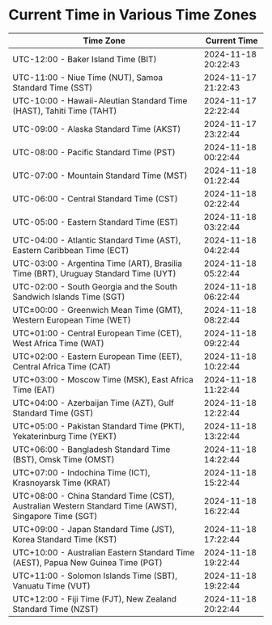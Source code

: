 # Current Time in Various Time Zones

| Time Zone | Current Time |
|-----------|--------------|
| UTC-12:00 - Baker Island Time (BIT) | 2024-11-18 20:22:43 |
| UTC-11:00 - Niue Time (NUT), Samoa Standard Time (SST) | 2024-11-17 21:22:43 |
| UTC-10:00 - Hawaii-Aleutian Standard Time (HAST), Tahiti Time (TAHT) | 2024-11-17 22:22:44 |
| UTC-09:00 - Alaska Standard Time (AKST) | 2024-11-17 23:22:44 |
| UTC-08:00 - Pacific Standard Time (PST) | 2024-11-18 00:22:44 |
| UTC-07:00 - Mountain Standard Time (MST) | 2024-11-18 01:22:44 |
| UTC-06:00 - Central Standard Time (CST) | 2024-11-18 02:22:44 |
| UTC-05:00 - Eastern Standard Time (EST) | 2024-11-18 03:22:44 |
| UTC-04:00 - Atlantic Standard Time (AST), Eastern Caribbean Time (ECT) | 2024-11-18 04:22:44 |
| UTC-03:00 - Argentina Time (ART), Brasília Time (BRT), Uruguay Standard Time (UYT) | 2024-11-18 05:22:44 |
| UTC-02:00 - South Georgia and the South Sandwich Islands Time (SGT) | 2024-11-18 06:22:44 |
| UTC±00:00 - Greenwich Mean Time (GMT), Western European Time (WET) | 2024-11-18 08:22:44 |
| UTC+01:00 - Central European Time (CET), West Africa Time (WAT) | 2024-11-18 09:22:44 |
| UTC+02:00 - Eastern European Time (EET), Central Africa Time (CAT) | 2024-11-18 10:22:44 |
| UTC+03:00 - Moscow Time (MSK), East Africa Time (EAT) | 2024-11-18 11:22:44 |
| UTC+04:00 - Azerbaijan Time (AZT), Gulf Standard Time (GST) | 2024-11-18 12:22:44 |
| UTC+05:00 - Pakistan Standard Time (PKT), Yekaterinburg Time (YEKT) | 2024-11-18 13:22:44 |
| UTC+06:00 - Bangladesh Standard Time (BST), Omsk Time (OMST) | 2024-11-18 14:22:44 |
| UTC+07:00 - Indochina Time (ICT), Krasnoyarsk Time (KRAT) | 2024-11-18 15:22:44 |
| UTC+08:00 - China Standard Time (CST), Australian Western Standard Time (AWST), Singapore Time (SGT) | 2024-11-18 16:22:44 |
| UTC+09:00 - Japan Standard Time (JST), Korea Standard Time (KST) | 2024-11-18 17:22:44 |
| UTC+10:00 - Australian Eastern Standard Time (AEST), Papua New Guinea Time (PGT) | 2024-11-18 19:22:44 |
| UTC+11:00 - Solomon Islands Time (SBT), Vanuatu Time (VUT) | 2024-11-18 19:22:44 |
| UTC+12:00 - Fiji Time (FJT), New Zealand Standard Time (NZST) | 2024-11-18 20:22:44 |
